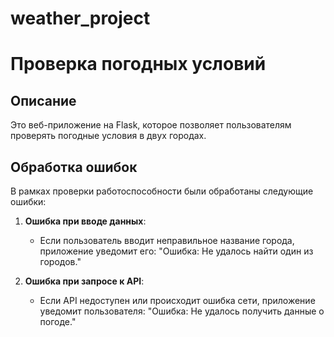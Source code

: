 # weather_project

# Проверка погодных условий

## Описание

Это веб-приложение на Flask, которое позволяет пользователям проверять погодные условия в двух городах.

## Обработка ошибок

В рамках проверки работоспособности были обработаны следующие ошибки:

1. **Ошибка при вводе данных**:
   - Если пользователь вводит неправильное название города, приложение уведомит его: "Ошибка: Не удалось найти один из городов."
   
2. **Ошибка при запросе к API**:
   - Если API недоступен или происходит ошибка сети, приложение уведомит пользователя: "Ошибка: Не удалось получить данные о погоде."